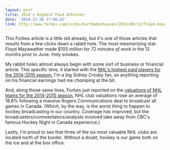 ```yaml
---
layout: post
title: 2014's Highest Paid Athletes
date: '2014-11-26 17:06:41'
link: http://www.forbes.com/sites/kurtbadenhausen/2014/06/11/floyd-mayweather-heads-2014-list-of-the-worlds-highest-paid-athletes/
---
```


This Forbes article is a little old already, but it's one of those articles that results from a few clicks down a rabbit hole. The most mesmerizing stat: Floyd Mayweather made $105 million for *72 minutes of work* in the 12 months prior to June. Holy smokes.

My rabbit holes almost always begin with some sort of business or financial article. This specific time, it started with the [NHL's highest paid players for the 2014-2015 season.](http://www.forbes.com/sites/kurtbadenhausen/2014/11/25/the-nhls-highest-paid-players-2014-15/) I'm a big Sidney Crosby fan, so anything reporting on his financial earnings had me chomping at the bit.

And, along those same lines, Forbes just reported on the [valuations of NHL teams for the 2014-2015 season.](http://www.forbes.com/sites/mikeozanian/2014/11/25/the-most-valuable-teams-in-the-nhl/) NHL club valuations rose an average of 18.6% following a massive Rogers Communications deal to broadcast all games in Canada. (Which, by the way, is the worst thing to happen to hockey broadcasting in our country. Coverage has improved, but the broadcasters/commentators/analysts involved take away from CBC's famous Hockey Night in Canada experience.) 

Lastly, I'm proud to see that three of the six most valuable NHL clubs are located north of the border. Without a doubt, hockey is our game both on the ice and at the box office.